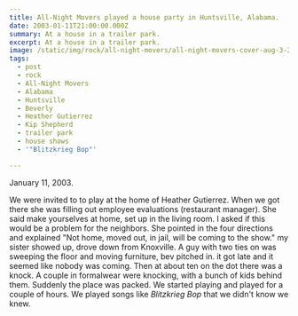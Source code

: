 ```yaml
---
title: All-Night Movers played a house party in Huntsville, Alabama.
date: 2003-01-11T21:00:00.000Z
summary: At a house in a trailer park.
excerpt: At a house in a trailer park.
image: /static/img/rock/all-night-movers/all-night-movers-cover-aug-3-2002.jpg
tags:
  - post
  - rock
  - All-Night Movers
  - Alabama
  - Huntsville
  - Beverly
  - Heather Gutierrez
  - Kip Shepherd
  - trailer park
  - house shows
  - '"Blitzkrieg Bop"'

---
```


January 11, 2003.

We were invited to to play at the home of Heather Gutierrez. When we got there she was filling out employee evaluations (restaurant manager). She said make yourselves at home, set up in the living room. I asked if this would be a problem for the neighbors. She pointed in the four directions and explained "Not home, moved out, in jail, will be coming to the show." my sister showed up, drove down from Knoxville. A guy with two ties on was sweeping the floor and moving furniture, bev pitched in. it got late and it seemed like nobody was coming. Then at about ten on the dot there was a knock. A couple in formalwear were knocking, with a bunch of kids behind them. Suddenly the place was packed. We started playing and played for a couple of hours. We played songs like _Blitzkrieg Bop_ that we didn't know we knew.